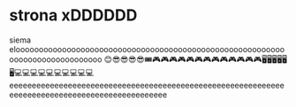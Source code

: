 # strona xDDDDDD
siema
eloooooooooooooooooooooooooooooooooooooooooooooooooooooooooooooooooooooooooooooo
😊😎😎😎😎🎟🎮🎮🎮🎮🎮🎮🎮🎮🎮🎮🎮🎮🎮🖥🖥🖥🖥🖥🖥💻💻💻💻💻💻💻💻💻💻
eeeeeeeeeeeeeeeeeeeeeeeeeeeeeeeeeeeeeeeeeeeeeeeeeeeeeeeeeeeeeeeeeeeeeeeeeeeeeeeeeeeeeeeeeeeeeeee
